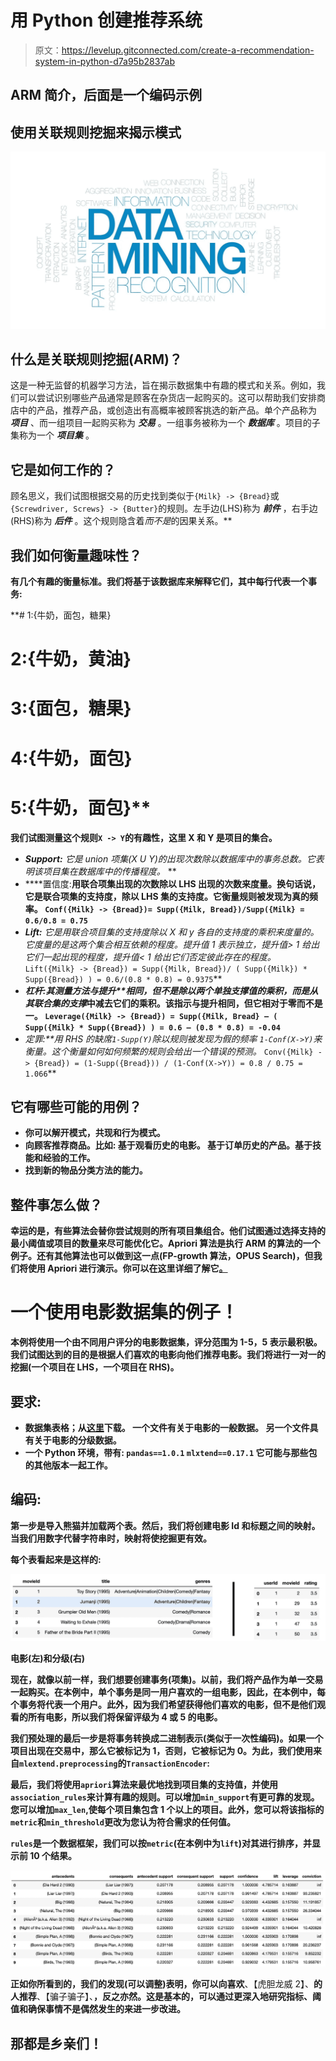 # 用 Python 创建推荐系统

> 原文：<https://levelup.gitconnected.com/create-a-recommendation-system-in-python-d7a95b2837ab>

## ARM 简介，后面是一个编码示例

## 使用关联规则挖掘来揭示模式

![](img/ebacd0d55ebce8431a867b13fa4089a0.png)

## 什么是关联规则挖掘(ARM)？

这是一种无监督的机器学习方法，旨在揭示数据集中有趣的模式和关系。例如，我们可以尝试识别哪些产品通常是顾客在杂货店一起购买的。这可以帮助我们安排商店中的产品，推荐产品，或创造出有高概率被顾客挑选的新产品。单个产品称为 ***项目*** 、而一组项目一起购买称为 ***交易*** 。一组事务被称为一个 ***数据库*** 。项目的子集称为一个 ***项目集*** 。

## 它是如何工作的？

顾名思义，我们试图根据交易的历史找到类似于`{Milk} -> {Bread}`或`{Screwdriver, Screws} -> {Butter}`的规则。左手边(LHS)称为 ***前件*** ，右手边(RHS)称为 ***后件*** 。这个规则隐含着*而不是*的因果关系。**

## **我们如何衡量趣味性？**

**有几个有趣的衡量标准。我们将基于该数据库来解释它们，其中每行代表一个事务:**

**# 1:{牛奶，面包，糖果}
# 2:{牛奶，黄油}
# 3:{面包，糖果}
# 4:{牛奶，面包}
# 5:{牛奶，面包}**

**我们试图测量这个规则`X -> Y`的有趣性，这里 X 和 Y 是项目的集合。**

*   ****Support:** 它是 union 项集(X U Y)的出现次数除以数据库中的事务总数。它表明*该项目集在数据库中的传播程度。*
    **
*   ****置信度:**用联合项集出现的次数除以 LHS 出现的次数来度量。换句话说，它是联合项集的支持度，除以 LHS 集的支持度。它衡量规则被发现为真的频率。
    `Conf({Milk} -> {Bread})= Supp({Milk, Bread})/Supp({Milk} = 0.6/0.8 = 0.75`**
*   ****Lift:** 它是用联合项目集的支持度除以 X 和 y 各自的支持度的乘积来度量的。它度量的是*这两个集合相互依赖的程度。提升值 1 表示独立，提升值> 1 给出它们一起出现的程度，提升值< 1 给出它们否定彼此存在的程度。* `Lift({Milk} -> {Bread})
    = Supp({Milk, Bread})/ ( Supp({Milk}) * Supp({Bread}) )
    = 0.6/(0.8 * 0.8) = 0.9375`**
*   ****杠杆:**其测量方法与**提升**相同，但不是除以两个单独支撑值的乘积，而是从其联合集的*支撑*中减去它们的乘积。该指示与**提升**相同，但它相对于零而不是一。
    `Leverage({Milk} -> {Bread})
    = Supp({Milk, Bread} — ( Supp({Milk} * Supp({Bread}) )
    = 0.6 — (0.8 * 0.8) = -0.04`**
*   ****定罪:**用 RHS 的缺席`1-Supp(Y)`除以规则被发现为假的频率
    `1-Conf(X->Y)`来衡量。这个衡量*如何*如何*频繁的规则会给出一个错误的预测。* `Conv({Milk} -> {Bread})
    = (1-Supp({Bread})) / (1-Conf(X->Y))
    = 0.8 / 0.75 = 1.066`**

## **它有哪些可能的用例？**

*   **你可以解开模式，共现和行为模式。**
*   **向顾客推荐商品。比如:
    基于观看历史的电影。
    基于订单历史的产品。基于技能和经验的工作。**
*   **找到新的物品分类方法的能力。**

## **整件事怎么做？**

**幸运的是，有些算法会替你尝试规则的所有项目集组合。他们试图通过选择支持的最小阈值或项目的数量来尽可能优化它。Apriori 算法是执行 ARM 的算法的一个例子。还有其他算法也可以做到这一点(FP-growth 算法，OPUS Search)，但我们将使用 Apriori 进行演示。你可以在这里详细了解它[。](https://www.youtube.com/watch?v=WGlMlS_Yydk)**

# **一个使用电影数据集的例子！**

**本例将使用一个由不同用户评分的电影数据集，评分范围为 1-5，5 表示最积极。我们试图达到的目的是根据人们喜欢的电影向他们推荐电影。我们将进行一对一的挖掘(一个项目在 LHS，一个项目在 RHS)。**

## **要求:**

*   **数据集表格；从[这里](https://drive.google.com/drive/folders/15mWLJIcwlS7Rb2MLtsUvvx5ORJ4XpKDF?usp=sharing)下载。
    一个文件有关于电影的一般数据。
    另一个文件具有关于电影的分级数据。**
*   **一个 Python 环境，带有:
    `pandas==1.0.1` `mlxtend==0.17.1`
    它可能与那些包的其他版本一起工作。**

## **编码:**

**第一步是导入熊猫并加载两个表。然后，我们将创建电影 Id 和标题之间的映射。当我们用数字代替字符串时，映射将使挖掘更有效。**

**每个表看起来是这样的:**

**![](img/acfb5b8a30a09ea57f29667abdffc83f.png)**

**电影(左)和分级(右)**

**现在，就像以前一样，我们想要创建事务(项集)。以前，我们将产品作为单一交易一起购买。在本例中，单个事务是同一用户喜欢的一组电影，因此，在本例中，每个事务将代表一个用户。此外，因为我们希望获得他们喜欢的电影，但不是他们观看的所有电影，所以我们将保留评级为 4 或 5 的电影。**

**我们预处理的最后一步是将事务转换成二进制表示(类似于一次性编码)。如果一个项目出现在交易中，那么它被标记为 1，否则，它被标记为 0。为此，我们使用来自`mlextend.preprocessing`的`TransactionEncoder`:**

**最后，我们将使用`apriori`算法来最优地找到项目集的支持值，并使用`association_rules`来计算有趣的规则。可以增加`min_support`有更可靠的发现。您可以增加`max_len`,使每个项目集包含 1 个以上的项目。此外，您可以将该指标的`metric`和`min_threshold`更改为您认为符合需求的任何值。**

**`rules`是一个数据框架，我们可以按`metric`(在本例中为`lift`)对其进行排序，并显示前 10 个结果。**

**![](img/e2da55312dfbc68353af6b0c86f1955a.png)**

**正如你所看到的，我们的发现(可以调整)表明，你可以向喜欢**、【虎胆龙威 2】、**的人推荐**、【骗子骗子】、**，反之亦然。这是基本的，可以通过更深入地研究指标、阈值和确保事情不是偶然发生的来进一步改进。**

## **那都是乡亲们！**